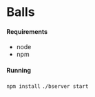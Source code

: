 # Balls

#### Requirements

 - node
 - npm

#### Running

 ```npm install```
 ```./bserver start```
